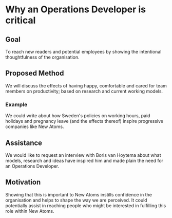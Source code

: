 # Why an Operations Developer is critical

## Goal
To reach new readers and potential employees by showing the intentional thoughtfulness of the organisation. 

## Proposed Method
We will discuss the effects of having happy, comfortable and cared for team members on productivity; based on research and current working models.

### Example
We could write about how Sweden's policies on working hours, paid holidays and pregnancy leave (and the effects thereof) inspire progressive companies like New Atoms.

## Assistance
We would like to request an interview with Boris van Hoytema about what models, research and ideas have inspired him and made plain the need for an Operations Developer.

## Motivation
Showing that this is important to New Atoms instills confidence in the organisation and helps to shape the way we are perceived. It could potentially assist in reaching people who might be interested in fulfilling this role within New Atoms.
